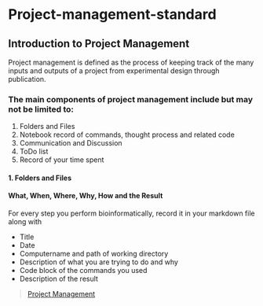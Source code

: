 # Project-management-standard

## Introduction to Project Management
Project management is defined as the process of keeping track of the many inputs and outputs of a project from experimental design through publication.

### The main components of project management include but may not be limited to:
1. Folders and Files
2. Notebook record of commands, thought process and related code
3. Communication and Discussion
4. ToDo list
5. Record of your time spent

#### 1. Folders and Files


#### What, When, Where, Why, How and the Result

For every step you perform bioinformatically, record it in your markdown file along with

- Title
- Date
- Computername and path of working directory
- Description of what you are trying to do and why
- Code block of the commands you used
- Description of the result

> [Project Management](https://bioinformaticsworkbook.org/projectManagement/Intro_projectManagement)
